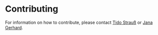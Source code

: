 # Contributing

For information on how to contribute, please contact [Tido Strauß](mailto:strauss@gaiac-eco.de) or
[Jana Gerhard](mailto:gerhard@gaiac-eco.de).
